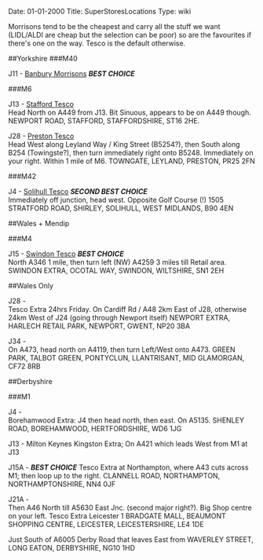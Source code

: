 Date: 01-01-2000
Title: SuperStoresLocations
Type: wiki

Morrisons tend to be the cheapest and carry all the stuff we want (LIDL/ALDI are cheap but the selection can be poor) so are the favourites if there's one on the way. Tesco is the default otherwise.

##Yorkshire
###M40

J11 - [Banbury Morrisons](https://www.google.co.uk/maps/place/52°03'24.5"N+1°19'57.9"W/@52.056808,-1.3349267,17z/) ***BEST CHOICE***

###M6

J13 - [Stafford Tesco](https://www.google.co.uk/maps/place/Tesco+Extra/@52.8035111,-2.1191168,17z)  
Head North on A449 from J13. Bit Sinuous, appears to be on A449 though. NEWPORT ROAD, STAFFORD, STAFFORDSHIRE, ST16 2HE.

J28 - [Preston Tesco](https://www.google.co.uk/maps/place/Tesco+Leyland+Extra/@53.689364,-2.6988379,18z)  
Head West along Leyland Way / King Street (B5254?), then South along B254 (Towingste?), then turn immediately right onto B5248. Immediately on your right. Within 1 mile of M6. TOWNGATE, LEYLAND, PRESTON, PR25 2FN

###M42

J4 - [Solihull Tesco](https://www.google.co.uk/maps/place/Tesco+Extra/@52.3797114,-1.7966206,15z/) ***SECOND BEST CHOICE***  
Immediately off junction, head west. Opposite Golf Course (!) 1505 STRATFORD ROAD, SHIRLEY, SOLIHULL, WEST MIDLANDS, B90 4EN

##Wales + Mendip

###M4

J15 - [Swindon Tesco](https://www.google.co.uk/maps/place/Tesco+Swindon+Extra/@51.5673962,-1.7730136,17z) ***BEST CHOICE***  
North A346 1 mile, then turn left (NW) A4259 3 miles till Retail area. SWINDON EXTRA, OCOTAL WAY, SWINDON, WILTSHIRE, SN1 2EH

##Wales Only

J28 -  
Tesco Extra 24hrs Friday. On Cardiff Rd / A48 2km East of J28, otherwise 24km West of J24 (going through Newport itself) NEWPORT EXTRA, HARLECH RETAIL PARK, NEWPORT, GWENT, NP20 3BA

J34 -  
On A473, head north on A4119, then turn Left/West onto A473. GREEN PARK, TALBOT GREEN, PONTYCLUN, LLANTRISANT, MID GLAMORGAN, CF72 8RB

##Derbyshire

###M1

J4 -  
Borehamwood Extra: J4 then head north, then east. On A5135. SHENLEY ROAD, BOREHAMWOOD, HERTFORDSHIRE, WD6 1JG

J13 - 
Milton Keynes Kingston Extra; On A421 which leads West from M1 at J13

J15A -  ***BEST CHOICE***
Tesco Extra at Northampton, where A43 cuts across M1; then loop up to the right. CLANNELL ROAD, NORTHAMPTON, NORTHAMPTONSHIRE, NN4 0JF

J21A -  
Then A46 North till A5630 East Jnc. (second major right?). Big Shop centre on your left. Tesco Extra Leicester 1 BRADGATE MALL, BEAUMONT SHOPPING CENTRE, LEICESTER, LEICESTERSHIRE, LE4 1DE

Just South of A6005 Derby Road that leaves East from WAVERLEY STREET, LONG EATON, DERBYSHIRE, NG10 1HD
